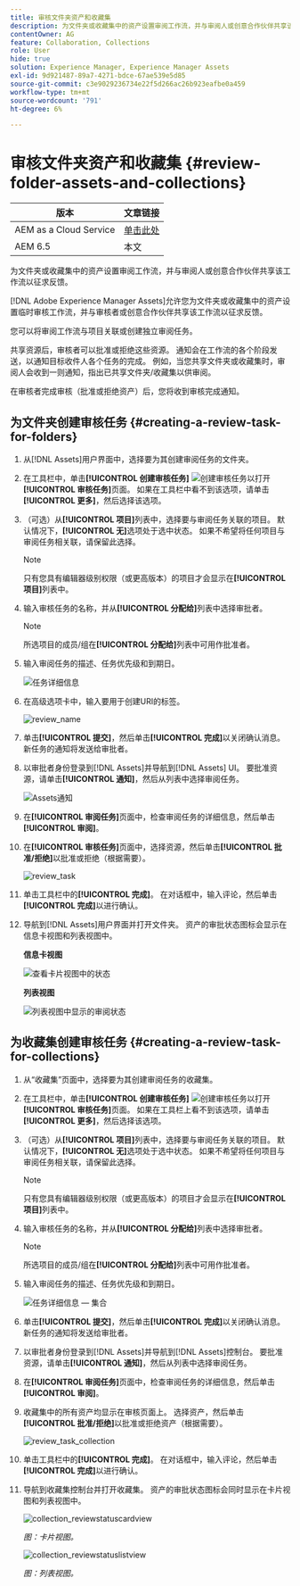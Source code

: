 ```yaml
---
title: 审核文件夹资产和收藏集
description: 为文件夹或收藏集中的资产设置审阅工作流，并与审阅人或创意合作伙伴共享该工作流以征求反馈。
contentOwner: AG
feature: Collaboration, Collections
role: User
hide: true
solution: Experience Manager, Experience Manager Assets
exl-id: 9d921487-89a7-4271-bdce-67ae539e5d85
source-git-commit: c3e9029236734e22f5d266ac26b923eafbe0a459
workflow-type: tm+mt
source-wordcount: '791'
ht-degree: 6%

---
```


# 审核文件夹资产和收藏集 {#review-folder-assets-and-collections}

| 版本 | 文章链接 |
| -------- | ---------------------------- |
| AEM as a Cloud Service | [单击此处](https://experienceleague.adobe.com/docs/experience-manager-cloud-service/content/assets/manage/bulk-approval.html?lang=en) |
| AEM 6.5 | 本文 |

为文件夹或收藏集中的资产设置审阅工作流，并与审阅人或创意合作伙伴共享该工作流以征求反馈。

[!DNL Adobe Experience Manager Assets]允许您为文件夹或收藏集中的资产设置临时审核工作流，并与审核者或创意合作伙伴共享该工作流以征求反馈。

您可以将审阅工作流与项目关联或创建独立审阅任务。

共享资源后，审核者可以批准或拒绝这些资源。 通知会在工作流的各个阶段发送，以通知目标收件人各个任务的完成。 例如，当您共享文件夹或收藏集时，审阅人会收到一则通知，指出已共享文件夹/收藏集以供审阅。

在审核者完成审核（批准或拒绝资产）后，您将收到审核完成通知。

## 为文件夹创建审核任务 {#creating-a-review-task-for-folders}

1. 从[!DNL Assets]用户界面中，选择要为其创建审阅任务的文件夹。
1. 在工具栏中，单击&#x200B;**[!UICONTROL 创建审核任务]** ![创建审核任务](assets/do-not-localize/create-review-task.png)以打开&#x200B;**[!UICONTROL 审核任务]**&#x200B;页面。 如果在工具栏中看不到该选项，请单击&#x200B;**[!UICONTROL 更多]**，然后选择该选项。

1. （可选）从&#x200B;**[!UICONTROL 项目]**&#x200B;列表中，选择要与审阅任务关联的项目。 默认情况下，**[!UICONTROL 无]**&#x200B;选项处于选中状态。 如果不希望将任何项目与审阅任务相关联，请保留此选择。

   >[!NOTE]
   >
   >只有您具有编辑器级别权限（或更高版本）的项目才会显示在&#x200B;**[!UICONTROL 项目]**&#x200B;列表中。

1. 输入审核任务的名称，并从&#x200B;**[!UICONTROL 分配给]**&#x200B;列表中选择审批者。

   >[!NOTE]
   >
   >所选项目的成员/组在&#x200B;**[!UICONTROL 分配给]**&#x200B;列表中可用作批准者。

1. 输入审阅任务的描述、任务优先级和到期日。

   ![任务详细信息](assets/task_details.png)

1. 在高级选项卡中，输入要用于创建URI的标签。

   ![review_name](assets/review_name.png)

1. 单击&#x200B;**[!UICONTROL 提交]**，然后单击&#x200B;**[!UICONTROL 完成]**&#x200B;以关闭确认消息。 新任务的通知将发送给审批者。
1. 以审批者身份登录到[!DNL Assets]并导航到[!DNL Assets] UI。 要批准资源，请单击&#x200B;**[!UICONTROL 通知]**，然后从列表中选择审阅任务。

   ![Assets通知](assets/aemAssetsNotification.png)

1. 在&#x200B;**[!UICONTROL 审阅任务]**&#x200B;页面中，检查审阅任务的详细信息，然后单击&#x200B;**[!UICONTROL 审阅]**。
1. 在&#x200B;**[!UICONTROL 审核任务]**&#x200B;页面中，选择资源，然后单击&#x200B;**[!UICONTROL 批准/拒绝]**&#x200B;以批准或拒绝（根据需要）。

   ![review_task](assets/review_task.png)

1. 单击工具栏中的&#x200B;**[!UICONTROL 完成]**。 在对话框中，输入评论，然后单击&#x200B;**[!UICONTROL 完成]**&#x200B;以进行确认。
1. 导航到[!DNL Assets]用户界面并打开文件夹。 资产的审批状态图标会显示在信息卡视图和列表视图中。

   **信息卡视图**

   ![查看卡片视图中的状态](assets/chlimage_1-404.png)

   **列表视图**

   ![列表视图中显示的审阅状态](assets/review_status_listview.png)

## 为收藏集创建审核任务 {#creating-a-review-task-for-collections}

1. 从“收藏集”页面中，选择要为其创建审阅任务的收藏集。
1. 在工具栏中，单击&#x200B;**[!UICONTROL 创建审核任务]** ![创建审核任务](assets/do-not-localize/create-review-task.png)以打开&#x200B;**[!UICONTROL 审核任务]**&#x200B;页面。 如果在工具栏上看不到该选项，请单击&#x200B;**[!UICONTROL 更多]**，然后选择该选项。

1. （可选）从&#x200B;**[!UICONTROL 项目]**&#x200B;列表中，选择要与审阅任务关联的项目。 默认情况下，**[!UICONTROL 无]**&#x200B;选项处于选中状态。 如果不希望将任何项目与审阅任务相关联，请保留此选择。

   >[!NOTE]
   >
   >只有您具有编辑器级别权限（或更高版本）的项目才会显示在&#x200B;**[!UICONTROL 项目]**&#x200B;列表中。

1. 输入审核任务的名称，并从&#x200B;**[!UICONTROL 分配给]**&#x200B;列表中选择审批者。

   >[!NOTE]
   >
   >所选项目的成员/组在&#x200B;**[!UICONTROL 分配给]**&#x200B;列表中可用作批准者。

1. 输入审阅任务的描述、任务优先级和到期日。

   ![任务详细信息 — 集合](assets/task_details-collection.png)

1. 单击&#x200B;**[!UICONTROL 提交]**，然后单击&#x200B;**[!UICONTROL 完成]**&#x200B;以关闭确认消息。 新任务的通知将发送给审批者。
1. 以审批者身份登录到[!DNL Assets]并导航到[!DNL Assets]控制台。 要批准资源，请单击&#x200B;**[!UICONTROL 通知]**，然后从列表中选择审阅任务。
1. 在&#x200B;**[!UICONTROL 审阅任务]**&#x200B;页面中，检查审阅任务的详细信息，然后单击&#x200B;**[!UICONTROL 审阅]**。
1. 收藏集中的所有资产均显示在审核页面上。 选择资产，然后单击&#x200B;**[!UICONTROL 批准/拒绝]**&#x200B;以批准或拒绝资产（根据需要）。

   ![review_task_collection](assets/review_task_collection.png)

1. 单击工具栏中的&#x200B;**[!UICONTROL 完成]**。 在对话框中，输入评论，然后单击&#x200B;**[!UICONTROL 完成]**&#x200B;以进行确认。
1. 导航到收藏集控制台并打开收藏集。 资产的审批状态图标会同时显示在卡片视图和列表视图中。

   ![collection_reviewstatuscardview](assets/collection_reviewstatuscardview.png)

   *图：卡片视图。*

   ![collection_reviewstatuslistview](assets/collection_reviewstatuslistview.png)

   *图：列表视图。*
